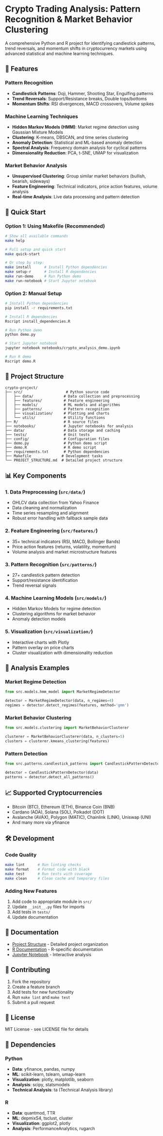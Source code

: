# Crypto Trading Analysis: Pattern Recognition & Market Behavior Clustering

A comprehensive Python and R project for identifying candlestick patterns, trend reversals, and momentum shifts in cryptocurrency markets using advanced statistical and machine learning techniques.

## 🎯 Features

### Pattern Recognition
- **Candlestick Patterns**: Doji, Hammer, Shooting Star, Engulfing patterns
- **Trend Reversals**: Support/Resistance breaks, Double tops/bottoms
- **Momentum Shifts**: RSI divergences, MACD crossovers, Volume spikes

### Machine Learning Techniques
- **Hidden Markov Models (HMM)**: Market regime detection using Gaussian Mixture Models
- **Clustering**: K-means, DBSCAN, and time series clustering
- **Anomaly Detection**: Statistical and ML-based anomaly detection
- **Spectral Analysis**: Frequency domain analysis for cyclical patterns
- **Dimensionality Reduction**: PCA, t-SNE, UMAP for visualization

### Market Behavior Analysis
- **Unsupervised Clustering**: Group similar market behaviors (bullish, bearish, sideways)
- **Feature Engineering**: Technical indicators, price action features, volume analysis
- **Real-time Analysis**: Live data processing and pattern detection

## 🚀 Quick Start

### Option 1: Using Makefile (Recommended)
```bash
# Show all available commands
make help

# Full setup and quick start
make quick-start

# Or step by step:
make install      # Install Python dependencies
make setup-r      # Install R dependencies
make run-demo     # Run Python demo
make run-notebook # Start Jupyter notebook
```

### Option 2: Manual Setup
```bash
# Install Python dependencies
pip install -r requirements.txt

# Install R dependencies
Rscript install_dependencies.R

# Run Python demo
python demo.py

# Start Jupyter notebook
jupyter notebook notebooks/crypto_analysis_demo.ipynb

# Run R demo
Rscript demo.R
```

## 📁 Project Structure

```
crypto-project/
├── src/                    # Python source code
│   ├── data/              # Data collection and preprocessing
│   ├── features/          # Feature engineering
│   ├── models/            # ML models and algorithms
│   ├── patterns/          # Pattern recognition
│   ├── visualization/     # Plotting and charts
│   └── utils/             # Utility functions
├── R/                     # R source files
├── notebooks/             # Jupyter notebooks for analysis
├── data/                  # Data storage and caching
├── tests/                 # Unit tests
├── config/                # Configuration files
├── demo.py                # Python demo script
├── demo.R                 # R demo script
├── requirements.txt       # Python dependencies
├── Makefile              # Development tasks
└── PROJECT_STRUCTURE.md  # Detailed project structure
```

## 📊 Key Components

### 1. Data Preprocessing (`src/data/`)
- OHLCV data collection from Yahoo Finance
- Data cleaning and normalization
- Time series resampling and alignment
- Robust error handling with fallback sample data

### 2. Feature Engineering (`src/features/`)
- 35+ technical indicators (RSI, MACD, Bollinger Bands)
- Price action features (returns, volatility, momentum)
- Volume analysis and market microstructure features

### 3. Pattern Recognition (`src/patterns/`)
- 27+ candlestick pattern detection
- Support/resistance identification
- Trend reversal signals

### 4. Machine Learning Models (`src/models/`)
- Hidden Markov Models for regime detection
- Clustering algorithms for market behavior
- Anomaly detection models

### 5. Visualization (`src/visualization/`)
- Interactive charts with Plotly
- Pattern overlay on price charts
- Cluster visualization with dimensionality reduction

## 🔬 Analysis Examples

### Market Regime Detection
```python
from src.models.hmm_model import MarketRegimeDetector

detector = MarketRegimeDetector(data, n_regimes=4)
regimes = detector.detect_regimes(features, method='gmm')
```

### Market Behavior Clustering
```python
from src.models.clustering import MarketBehaviorClusterer

clusterer = MarketBehaviorClusterer(data, n_clusters=5)
clusters = clusterer.kmeans_clustering(features)
```

### Pattern Detection
```python
from src.patterns.candlestick_patterns import CandlestickPatternDetector

detector = CandlestickPatternDetector(data)
patterns = detector.detect_all_patterns()
```

## 📈 Supported Cryptocurrencies

- Bitcoin (BTC), Ethereum (ETH), Binance Coin (BNB)
- Cardano (ADA), Solana (SOL), Polkadot (DOT)
- Avalanche (AVAX), Polygon (MATIC), Chainlink (LINK), Uniswap (UNI)
- And many more via yfinance

## 🛠️ Development

### Code Quality
```bash
make lint      # Run linting checks
make format    # Format code with black
make test      # Run tests with coverage
make clean     # Clean cache and temporary files
```

### Adding New Features
1. Add code to appropriate module in `src/`
2. Update `__init__.py` files for imports
3. Add tests in `tests/`
4. Update documentation

## 📝 Documentation

- [Project Structure](PROJECT_STRUCTURE.md) - Detailed project organization
- [R Documentation](README_R.md) - R-specific documentation
- [Jupyter Notebook](notebooks/crypto_analysis_demo.ipynb) - Interactive analysis

## 🤝 Contributing

1. Fork the repository
2. Create a feature branch
3. Add tests for new functionality
4. Run `make lint` and `make test`
5. Submit a pull request

## 📄 License

MIT License - see LICENSE file for details

## 🔗 Dependencies

### Python
- **Data**: yfinance, pandas, numpy
- **ML**: scikit-learn, tslearn, umap-learn
- **Visualization**: plotly, matplotlib, seaborn
- **Analysis**: scipy, statsmodels
- **Technical Analysis**: ta (Technical Analysis library)

### R
- **Data**: quantmod, TTR
- **ML**: depmixS4, tsclust, cluster
- **Visualization**: ggplot2, plotly
- **Analysis**: PerformanceAnalytics, rugarch 